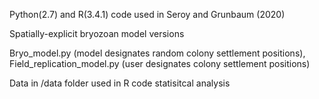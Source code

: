 Python(2.7) and R(3.4.1) code used in Seroy and Grunbaum (2020)

Spatially-explicit bryozoan model versions

Bryo_model.py (model designates random colony settlement positions),
Field_replication_model.py (user designates colony settlement positions)

Data in /data folder used in R code statisitcal analysis 


